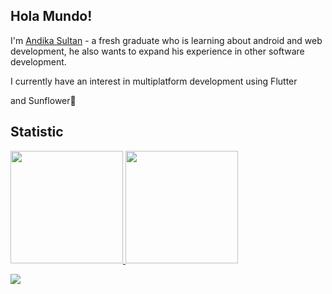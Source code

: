 ## Hola Mundo!

I'm [Andika Sultan](https://github.com/rafusr) - a fresh graduate who is learning about android and web development, he also wants to expand his experience in other software development.

I currently have an interest in multiplatform development using Flutter

and Sunflower🌻

## Statistic

<p align="left">
<a href="https://github.com/snowfluke">
  <img height="180em" src="https://github-readme-stats-eight-theta.vercel.app/api?username=rafusr&show_icons=true&theme=tokyonight&include_all_commits=true&count_private=true"/>
  <img height="180em" src="https://github-readme-stats-eight-theta.vercel.app/api/top-langs/?username=rafusr&layout=compact&langs_count=8&theme=tokyonight"/>
</a>
</p>

![](https://github-profile-summary-cards.vercel.app/api/cards/profile-details?username=rafusr&theme=nord_dark)

<!--
**rafusr/rafusr** is a ✨ _special_ ✨ repository because its `README.md` (this file) appears on your GitHub profile.

Here are some ideas to get you started:

- 🔭 I’m currently working on ...
- 🌱 I’m currently learning ...
- 👯 I’m looking to collaborate on ...
- 🤔 I’m looking for help with ...
- 💬 Ask me about ...
- 📫 How to reach me: ...
- 😄 Pronouns: ...
- ⚡ Fun fact: ...
-->
